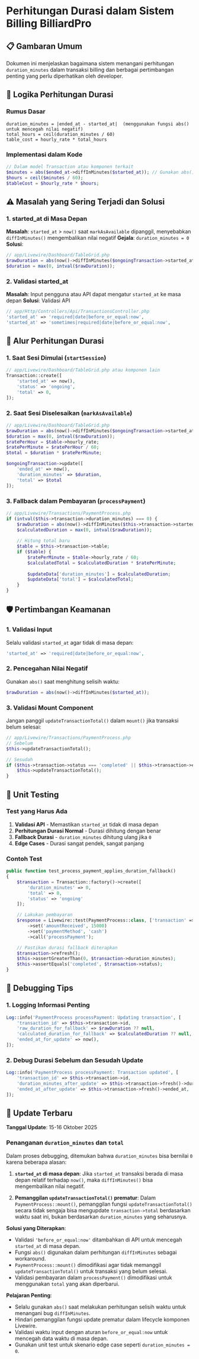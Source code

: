 # Perhitungan Durasi dalam Sistem Billing BilliardPro

## 📋 Gambaran Umum

Dokumen ini menjelaskan bagaimana sistem menangani perhitungan `duration_minutes` dalam transaksi billing dan berbagai pertimbangan penting yang perlu diperhatikan oleh developer.

## 🧮 Logika Perhitungan Durasi

### Rumus Dasar
```
duration_minutes = |ended_at - started_at|  (menggunakan fungsi abs() untuk mencegah nilai negatif)
total_hours = ceil(duration_minutes / 60)
table_cost = hourly_rate * total_hours
```

### Implementasi dalam Kode
```php
// Dalam model Transaction atau komponen terkait
$minutes = abs($ended_at->diffInMinutes($started_at)); // Gunakan abs() untuk mencegah nilai negatif
$hours = ceil($minutes / 60);
$tableCost = $hourly_rate * $hours;
```

## ⚠️ Masalah yang Sering Terjadi dan Solusi

### 1. started_at di Masa Depan
**Masalah**: `started_at` > `now()` saat `markAsAvailable` dipanggil, menyebabkan `diffInMinutes()` mengembalikan nilai negatif
**Gejala**: `duration_minutes = 0`
**Solusi**:
```php
// app/Livewire/Dashboard/TableGrid.php
$rawDuration = abs(now()->diffInMinutes($ongoingTransaction->started_at));
$duration = max(0, intval($rawDuration));
```

### 2. Validasi started_at
**Masalah**: Input pengguna atau API dapat mengatur `started_at` ke masa depan
**Solusi**: Validasi API
```php
// app/Http/Controllers/Api/TransactionsController.php
'started_at' => 'required|date|before_or_equal:now',
'started_at' => 'sometimes|required|date|before_or_equal:now',
```

## 🔄 Alur Perhitungan Durasi

### 1. Saat Sesi Dimulai (`startSession`)
```php
// app/Livewire/Dashboard/TableGrid.php atau komponen lain
Transaction::create([
    'started_at' => now(),
    'status' => 'ongoing',
    'total' => 0,
]);
```

### 2. Saat Sesi Diselesaikan (`markAsAvailable`)
```php
// app/Livewire/Dashboard/TableGrid.php
$rawDuration = abs(now()->diffInMinutes($ongoingTransaction->started_at));
$duration = max(0, intval($rawDuration));
$ratePerHour = $table->hourly_rate;
$ratePerMinute = $ratePerHour / 60;
$total = $duration * $ratePerMinute;

$ongoingTransaction->update([
    'ended_at' => now(),
    'duration_minutes' => $duration,
    'total' => $total
]);
```

### 3. Fallback dalam Pembayaran (`processPayment`)
```php
// app/Livewire/Transactions/PaymentProcess.php
if (intval($this->transaction->duration_minutes) === 0) {
    $rawDuration = abs(now()->diffInMinutes($this->transaction->started_at));
    $calculatedDuration = max(0, intval($rawDuration));
    
    // Hitung total baru
    $table = $this->transaction->table;
    if ($table) {
        $ratePerMinute = $table->hourly_rate / 60;
        $calculatedTotal = $calculatedDuration * $ratePerMinute;
        
        $updateData['duration_minutes'] = $calculatedDuration;
        $updateData['total'] = $calculatedTotal;
    }
}
```

## 🛡️ Pertimbangan Keamanan

### 1. Validasi Input
Selalu validasi `started_at` agar tidak di masa depan:
```php
'started_at' => 'required|date|before_or_equal:now',
```

### 2. Pencegahan Nilai Negatif
Gunakan `abs()` saat menghitung selisih waktu:
```php
$rawDuration = abs(now()->diffInMinutes($started_at));
```

### 3. Validasi Mount Component
Jangan panggil `updateTransactionTotal()` dalam `mount()` jika transaksi belum selesai:
```php
// app/Livewire/Transactions/PaymentProcess.php
// Sebelum
$this->updateTransactionTotal();

// Sesudah
if ($this->transaction->status === 'completed' || $this->transaction->ended_at) {
    $this->updateTransactionTotal();
}
```

## 🧪 Unit Testing

### Test yang Harus Ada
1. **Validasi API** - Memastikan `started_at` tidak di masa depan
2. **Perhitungan Durasi Normal** - Durasi dihitung dengan benar
3. **Fallback Durasi** - `duration_minutes` dihitung ulang jika `0`
4. **Edge Cases** - Durasi sangat pendek, sangat panjang

### Contoh Test
```php
public function test_process_payment_applies_duration_fallback()
{
    $transaction = Transaction::factory()->create([
        'duration_minutes' => 0,
        'total' => 0,
        'status' => 'ongoing'
    ]);

    // Lakukan pembayaran
    $response = Livewire::test(PaymentProcess::class, ['transaction' => $transaction->id])
        ->set('amountReceived', 15000)
        ->set('paymentMethod', 'cash')
        ->call('processPayment');

    // Pastikan durasi fallback diterapkan
    $transaction->refresh();
    $this->assertGreaterThan(0, $transaction->duration_minutes);
    $this->assertEquals('completed', $transaction->status);
}
```

## 🐛 Debugging Tips

### 1. Logging Informasi Penting
```php
Log::info('PaymentProcess processPayment: Updating transaction', [
    'transaction_id' => $this->transaction->id,
    'raw_duration_for_fallback' => $rawDuration ?? null,
    'calculated_duration_for_fallback' => $calculatedDuration ?? null,
    'ended_at_for_update' => now(),
]);
```

### 2. Debug Durasi Sebelum dan Sesudah Update
```php
Log::info('PaymentProcess processPayment: Transaction updated', [
    'transaction_id' => $this->transaction->id,
    'duration_minutes_after_update' => $this->transaction->fresh()->duration_minutes,
    'ended_at_after_update' => $this->transaction->fresh()->ended_at,
]);
```

## 🔄 Update Terbaru

**Tanggal Update**: 15-16 Oktober 2025

### Penanganan `duration_minutes` dan `total`

Dalam proses debugging, ditemukan bahwa `duration_minutes` bisa bernilai `0` karena beberapa alasan:

1. **`started_at` di masa depan**: Jika `started_at` transaksi berada di masa depan relatif terhadap `now()`, maka `diffInMinutes()` bisa mengembalikan nilai negatif.

2. **Pemanggilan `updateTransactionTotal()` prematur**: Dalam `PaymentProcess::mount()`, pemanggilan fungsi `updateTransactionTotal()` secara tidak sengaja bisa mengupdate `transaction->total` berdasarkan waktu saat ini, bukan berdasarkan `duration_minutes` yang seharusnya.

**Solusi yang Diterapkan**:
- Validasi `'before_or_equal:now'` ditambahkan di API untuk mencegah `started_at` di masa depan.
- Fungsi `abs()` digunakan dalam perhitungan `diffInMinutes` sebagai workaround.
- `PaymentProcess::mount()` dimodifikasi agar tidak memanggil `updateTransactionTotal()` untuk transaksi yang belum selesai.
- Validasi pembayaran dalam `processPayment()` dimodifikasi untuk menggunakan `total` yang akan diperbarui.

**Pelajaran Penting**:
- Selalu gunakan `abs()` saat melakukan perhitungan selisih waktu untuk menangani bug `diffInMinutes`.
- Hindari pemanggilan fungsi update prematur dalam lifecycle komponen Livewire.
- Validasi waktu input dengan aturan `before_or_equal:now` untuk mencegah data waktu di masa depan.
- Gunakan unit test untuk skenario edge case seperti `duration_minutes = 0`.